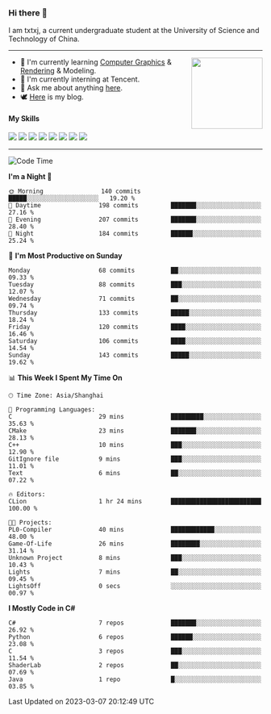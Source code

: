 ### Hi there 👋

I am txtxj, a current undergraduate student at the University of Science and Technology of China.

---

<img align="right" height="141" src="https://github-readme-stats.vercel.app/api?username=txtxj&theme=tokyonight&show_icons=true&count_private=true">

- 🌱 I'm currently learning [Computer Graphics](https://github.com/txtxj/GAMES101) & [Rendering](https://github.com/txtxj/GAMES202) & 
Modeling.
- 🐶 I'm currently interning at Tencent.
- 💬 Ask me about anything [here](https://github.com/txtxj/txtxj/issues).
- 🕊️ [Here](https://txtxj.top) is my blog.

#### My Skills

![](https://img.shields.io/badge/C%23-239120?logo=csharp&logoColor=fff)
![](https://img.shields.io/badge/Unity-000000?logo=unity&logoColor=fff)
![](https://img.shields.io/badge/Python-3e74a2?logo=python&logoColor=fff)
![](https://img.shields.io/badge/C++-65318e?logo=cplusplus&logoColor=fff)
![](https://img.shields.io/badge/C-5654a2?logo=c&logoColor=fff)
![](https://img.shields.io/badge/Blender-f5792a?logo=blender&logoColor=fff)
![](https://img.shields.io/badge/OpenJDK-ffffff?logo=openjdk&logoColor=000)
![](https://img.shields.io/badge/SQL-cc2927?logo=microsoftsqlserver&logoColor=fff)

---

<!--START_SECTION:waka-->
![Code Time](http://img.shields.io/badge/Code%20Time-663%20hrs%2055%20mins-blue)

**I'm a Night 🦉** 

```text
🌞 Morning                140 commits         █████░░░░░░░░░░░░░░░░░░░░   19.20 % 
🌆 Daytime                198 commits         ███████░░░░░░░░░░░░░░░░░░   27.16 % 
🌃 Evening                207 commits         ███████░░░░░░░░░░░░░░░░░░   28.40 % 
🌙 Night                  184 commits         ██████░░░░░░░░░░░░░░░░░░░   25.24 % 
```
📅 **I'm Most Productive on Sunday** 

```text
Monday                   68 commits          ██░░░░░░░░░░░░░░░░░░░░░░░   09.33 % 
Tuesday                  88 commits          ███░░░░░░░░░░░░░░░░░░░░░░   12.07 % 
Wednesday                71 commits          ██░░░░░░░░░░░░░░░░░░░░░░░   09.74 % 
Thursday                 133 commits         █████░░░░░░░░░░░░░░░░░░░░   18.24 % 
Friday                   120 commits         ████░░░░░░░░░░░░░░░░░░░░░   16.46 % 
Saturday                 106 commits         ████░░░░░░░░░░░░░░░░░░░░░   14.54 % 
Sunday                   143 commits         █████░░░░░░░░░░░░░░░░░░░░   19.62 % 
```


📊 **This Week I Spent My Time On** 

```text
🕑︎ Time Zone: Asia/Shanghai

💬 Programming Languages: 
C                        29 mins             █████████░░░░░░░░░░░░░░░░   35.63 % 
CMake                    23 mins             ███████░░░░░░░░░░░░░░░░░░   28.13 % 
C++                      10 mins             ███░░░░░░░░░░░░░░░░░░░░░░   12.90 % 
GitIgnore file           9 mins              ███░░░░░░░░░░░░░░░░░░░░░░   11.01 % 
Text                     6 mins              ██░░░░░░░░░░░░░░░░░░░░░░░   07.22 % 

🔥 Editors: 
CLion                    1 hr 24 mins        █████████████████████████   100.00 % 

🐱‍💻 Projects: 
PL0-Compiler             40 mins             ████████████░░░░░░░░░░░░░   48.00 % 
Game-Of-Life             26 mins             ████████░░░░░░░░░░░░░░░░░   31.14 % 
Unknown Project          8 mins              ███░░░░░░░░░░░░░░░░░░░░░░   10.43 % 
Lights                   7 mins              ██░░░░░░░░░░░░░░░░░░░░░░░   09.45 % 
LightsOff                0 secs              ░░░░░░░░░░░░░░░░░░░░░░░░░   00.97 % 
```

**I Mostly Code in C#** 

```text
C#                       7 repos             ███████░░░░░░░░░░░░░░░░░░   26.92 % 
Python                   6 repos             ██████░░░░░░░░░░░░░░░░░░░   23.08 % 
C                        3 repos             ███░░░░░░░░░░░░░░░░░░░░░░   11.54 % 
ShaderLab                2 repos             ██░░░░░░░░░░░░░░░░░░░░░░░   07.69 % 
Java                     1 repo              █░░░░░░░░░░░░░░░░░░░░░░░░   03.85 % 
```




 Last Updated on 2023-03-07 20:12:49 UTC
<!--END_SECTION:waka-->
